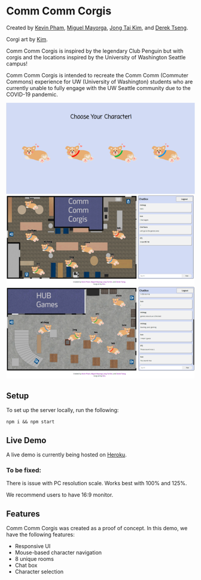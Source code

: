 # Comm Comm Corgis

Created by
<a class="link-formatter" href="https://kevinknpham.github.io/" target="_blank"
              >Kevin Pham</a
            >,
<a class="link-formatter" href="https://github.com/mickeygcodes" target="_blank"
              >Miguel Mayorga</a
            >,
<a class="link-formatter" href="https://github.com/warandstar" target="_blank"
              >Jong Tai Kim</a
            >, and
<a class="link-formatter" href="https://github.com/DTJ357" target="_blank">
Derek Tseng</a
            >.

Corgi art by
<a class="link-formatter" href="https://www.etsy.com/shop/shopkimmysaur" target="_blank"
              >Kim</a
            >.

Comm Comm Corgis is inspired by the legendary Club Penguin but with corgis and the locations inspired by the University of Washington Seattle campus!

Comm Comm Corgis is intended to recreate the Comm Comm (Commuter Commons) experience for UW (University of Washington) students who are currently unable to fully engage with the UW Seattle community due to the COVID-19 pandemic.

<img src="readme_assets/character_selection_example.png" style="text-align: center" />
<img src="readme_assets/main_screen_example.png" style="text-align: center" />
<img src="readme_assets/hub_game_room_example.png" style="text-align: center" />

## Setup

To set up the server locally, run the following:

```shell
npm i && npm start
```

## Live Demo

A live demo is currently being hosted on [Heroku](https://comm-comm-corgis.herokuapp.com/).

### To be fixed:

There is issue with PC resolution scale. Works best with 100% and 125%. 

We recommend users to have 16:9 monitor. 

## Features

Comm Comm Corgis was created as a proof of concept. In this demo, we have the following features:

- Responsive UI
- Mouse-based character navigation
- 8 unique rooms
- Chat box
- Character selection
